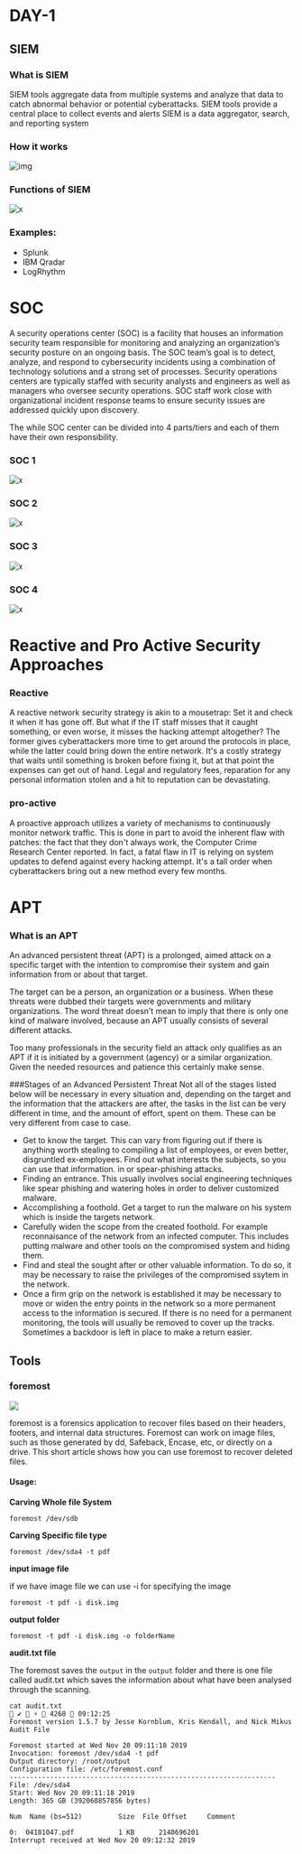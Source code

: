 # DAY-1

## SIEM

### What is SIEM
SIEM tools aggregate data from multiple systems and analyze that data to catch abnormal behavior or potential cyberattacks. SIEM tools provide a central place to collect events and alerts
SIEM is a data aggregator, search, and reporting system

### How it works
![img](https://blogvaronis2.wpengine.com/wp-content/uploads/2019/06/siem-process-2.png)

### Functions of SIEM
![x](https://blogvaronis2.wpengine.com/wp-content/uploads/2019/06/siem-capabilities-1.png)

### Examples:

- Splunk
- IBM Qradar
- LogRhythm


# SOC
A security operations center (SOC) is a facility that houses an information security team responsible for monitoring and analyzing an organization’s security posture on an ongoing basis. The SOC team’s goal is to detect, analyze, and respond to cybersecurity incidents using a combination of technology solutions and a strong set of processes. Security operations centers are typically staffed with security analysts and engineers as well as managers who oversee security operations. SOC staff work close with organizational incident response teams to ensure security issues are addressed quickly upon discovery.

The while SOC center can be divided into 4 parts/tiers and each of them have their own responsibility.

### SOC 1
![x](https://raw.githubusercontent.com/imran-parray/My-Notes/master/images/1.png)
### SOC 2
![x](https://raw.githubusercontent.com/imran-parray/My-Notes/master/images/2.png)

### SOC 3
![x](https://raw.githubusercontent.com/imran-parray/My-Notes/master/images/3.png)

### SOC 4

![x](https://raw.githubusercontent.com/imran-parray/My-Notes/master/images/4.png)


# Reactive and Pro Active Security Approaches

### Reactive
A reactive network security strategy is akin to a mousetrap: Set it and check it when it has gone off. But what if the IT staff misses that it caught something, or even worse, it misses the hacking attempt altogether? The former gives cyberattackers more time to get around the protocols in place, while the latter could bring down the entire network. It's a costly strategy that waits until something is broken before fixing it, but at that point the expenses can get out of hand. Legal and regulatory fees, reparation for any personal information stolen and a hit to reputation can be devastating.
### pro-active
A proactive approach utilizes a variety of mechanisms to continuously monitor network traffic. This is done in part to avoid the inherent flaw with patches: the fact that they don't always work, the Computer Crime Research Center reported. In fact, a fatal flaw in IT is relying on system updates to defend against every hacking attempt. It's a tall order when cyberattackers bring out a new method every few months.


# APT

### What is an APT
An advanced persistent threat (APT) is a prolonged, aimed attack on a specific target with the intention to compromise their system and gain information from or about that target.

The target can be a person, an organization or a business. When these threats were dubbed their targets were governments and military organizations. The word threat doesn’t mean to imply that there is only one kind of malware involved, because an APT usually consists of several different attacks.

Too many professionals in the security field an attack only qualifies as an APT if it is initiated by a government (agency) or a similar organization. Given the needed resources and patience this certainly make sense.

###Stages of an Advanced Persistent Threat
Not all of the stages listed below will be necessary in every situation and, depending on the target and the information that the attackers are after, the tasks in the list can be very different in time, and the amount of effort, spent on them. These can be very different from case to case.

- Get to know the target. This can vary from figuring out if there is anything worth stealing to compiling a list of employees, or even better, disgruntled ex-employees. Find out what interests the subjects, so you can use that information. in or spear-phishing attacks.
- Finding an entrance. This usually involves social engineering techniques like spear phishing and watering holes in order to deliver customized malware.
- Accomplishing a foothold. Get a target to run the malware on his system which is inside the targets network.
- Carefully widen the scope from the created foothold. For example reconnaisance of the network from an infected computer. This includes putting malware and other tools on the compromised system and hiding them.
- Find and steal the sought after or other valuable information. To do so, it may be necessary to raise the privileges of the compromised ssytem in the network.
- Once a firm grip on the network is established it may be necessary to move or widen the entry points in the network so a more permanent access to the information is secured. If there is no need for a permanent monitoring, the tools will usually be removed to cover up the tracks. Sometimes a backdoor is left in place to make a return easier.

## Tools

### foremost
![](http://i.cmpnet.com/ddj/samag/images/sam0309a/sam0309a.gif)

foremost is a forensics application to recover files based on their headers, footers, and internal data structures. Foremost can work on image files, such as those generated by dd, Safeback, Encase, etc, or directly on a drive. This short article shows how you can use foremost to recover deleted files.

#### Usage:

__Carving Whole file System__
```
foremost /dev/sdb 
```

__Carving Specific file type__
```
foremost /dev/sda4 -t pdf 
```

__input image file__

if we have image file we can use -i for specifying the image 
```
foremost -t pdf -i disk.img 
```

__output folder__
```
foremost -t pdf -i disk.img -o folderName
```

__audit.txt file__

The foremost saves the `output` in the `output` folder and there is one file called audit.txt which saves the information about what have been analysed through the scanning.

```
cat audit.txt                                                                   ✔  ⚡  4268  09:12:25
Foremost version 1.5.7 by Jesse Kornblum, Kris Kendall, and Nick Mikus
Audit File

Foremost started at Wed Nov 20 09:11:18 2019
Invocation: foremost /dev/sda4 -t pdf 
Output directory: /root/output
Configuration file: /etc/foremost.conf
------------------------------------------------------------------
File: /dev/sda4
Start: Wed Nov 20 09:11:18 2019
Length: 365 GB (392068857856 bytes)
 
Num	 Name (bs=512)	       Size	 File Offset	 Comment 

0:	04181047.pdf 	       1 KB 	 2140696201 	 
Interrupt received at Wed Nov 20 09:12:32 2019

```

